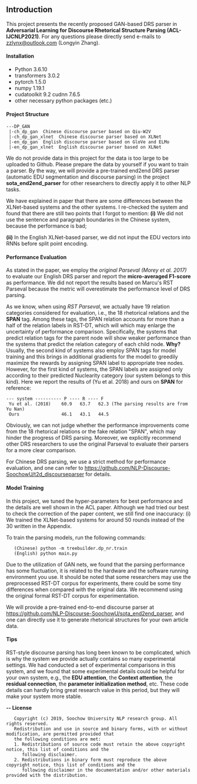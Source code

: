 ## Introduction

This project presents the recently proposed GAN-based DRS parser in 
**Adversarial Learning for Discourse Rhetorical Structure Parsing (ACL-IJCNLP2021)**. 
For any questions please directly send e-mails to zzlynx@outlook.com (Longyin Zhang).

#### Installation
- Python 3.6.10 
- transformers 3.0.2
- pytorch 1.5.0
- numpy 1.19.1
- cudatoolkit 9.2 cudnn 7.6.5
- other necessary python packages (etc.)

#### Project Structure
```
---DP_GAN
 |-ch_dp_gan  Chinese discourse parser based on Qiu-W2V
 |-ch_dp_gan_xlnet  Chinese discourse parser based on XLNet
 |-en_dp_gan  English discourse parser based on GloVe and ELMo
 |-en_dp_gan_xlnet  English discourse parser based on XLNet
```
We do not provide data in this project for the data is too large to be uploaded to Github. Please prepare 
the data by yourself if you want to train a parser. By the way, we will provide a pre-trained end2end DRS 
parser (automatic EDU segmentation and discourse parsing) in the project **sota_end2end_parser** for other 
researchers to directly apply it to other NLP tasks.

We have explained in paper that there are some differences between the XLNet-based systems and the other 
systems. I re-checked the system and found that there are still two points that I forgot to mention: 
**(i)** We did not use the sentence and paragraph boundaries in the Chinese system, because the performance 
is bad; 

**(ii)** In the English XLNet-based parser, we did not input the EDU vectors into RNNs before split point 
encoding.

#### Performance Evaluation

As stated in the paper, we employ the *original Parseval (Morey et al. 2017)* to evaluate our English DRS 
parser and report the **micro-averaged F1-score** as performance. We did not report the results based on Marcu's
RST Parseval because the metric will overestimate the performance level of DRS parsing. 

As we know, when using *RST Parseval*, we actually have 19 relation categories considered for evaluation, i.e., 
the 18 rhetorical relations and the **SPAN** tag. Among these tags, the SPAN relation accounts for more than a 
half of the relation labels in RST-DT, which will which may enlarge the uncertainty of performance comparison. 
Specifically, the systems that predict relation tags for the parent node will show weaker performance than the 
systems that predict the relation category of each child node. **Why?** Usually, the second kind of systems also
employ SPAN tags for model training and this brings in additional gradients for the model to greedily maximize 
the rewards by assigning SPAN label to appropriate tree nodes. However, for the first kind of systems, the SPAN 
labels are assigned only according to their predicted Nuclearity category (our system belongs to this kind). 
Here we report the results of (Yu et al. 2018) and ours on **SPAN** for reference:

```
--- system ---------- P ---- R ---- F
 Yu et al. (2018)    60.9   63.7   62.3 (The parsing results are from Yu Nan)
 Ours                46.1   43.1   44.5
```

Obviously, we can not judge whether the performance improvements come from the 18 rhetorical relations or the 
fake relation "SPAN", which may hinder the progress of DRS parsing. Moreover, we explicitly recommend other DRS
researchers to use the original Parseval to evaluate their parsers for a more clear comparison.
 
For Chinese DRS parsing, we use a strict method for performance evaluation, and one can refer to 
https://github.com/NLP-Discourse-SoochowU/t2d_discourseparser for details.

#### Model Training
In this project, we tuned the hyper-parameters for best performance and the details are well shown in the ACL 
paper. Although we had tried our best to check the correction of the paper content, we still find one inaccuracy:
(i) We trained the XLNet-based systems for around 50 rounds instead of the 30 written in the Appendix. 

To train the parsing models, run the following commands:
```
   (Chinese) python -m treebuilder.dp_nr.train
   (English) python main.py
```

Due to the utilization of GAN nets, we found that the parsing performance has some fluctuation, it is related to
the hardware and the software running environment you use. It should be noted that some researchers may 
use the preprocessed RST-DT corpus for experiments, there could be some tiny differences when compared with the 
original data. We recommend using the original formal RST-DT corpus for experimentation. 

We will provide a pre-trained end-to-end discourse parser at 
https://github.com/NLP-Discourse-SoochowU/sota_end2end_parser, 
and one can directly use it to generate rhetorical structures for your own article data.

#### Tips
RST-style discourse parsing has long been known to be complicated, which is why the system we provide actually 
contains so many experimental settings. We had conducted a set of experimental comparisons in this system, and 
we found that some experimental details could be helpful for your own system, e.g., the **EDU attention**, the 
**Context attention**, the **residual connection**, the **parameter initialization method**, etc. These code 
details can hardly bring great research value in this period, but they will make your system more stable.

<b>-- License</b>
```
   Copyright (c) 2019, Soochow University NLP research group. All rights reserved.
   Redistribution and use in source and binary forms, with or without modification, are permitted provided that
   the following conditions are met:
   1. Redistributions of source code must retain the above copyright notice, this list of conditions and the
      following disclaimer.
   2. Redistributions in binary form must reproduce the above copyright notice, this list of conditions and the
      following disclaimer in the documentation and/or other materials provided with the distribution.
```
